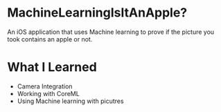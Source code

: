 # MachineLearningIsItAnApple?

An iOS application that uses Machine learning to prove if the picture you took contains an apple or not.

# What I Learned 

* Camera Integration
* Working with CoreML
* Using Machine learning with picutres

